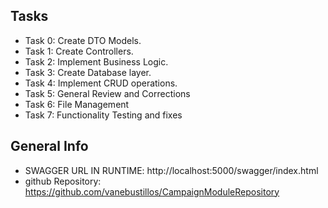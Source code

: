 ## Tasks
- Task 0:
	Create DTO Models.
- Task 1:
	Create Controllers.
- Task 2:
	Implement Business Logic. 
- Task 3:
	Create Database layer.
- Task 4: 
	Implement CRUD operations. 
- Task 5:
	General Review and Corrections
- Task 6:
	File Management
- Task 7:
	Functionality Testing and fixes

## General Info
- SWAGGER URL IN RUNTIME: http://localhost:5000/swagger/index.html
- github Repository: https://github.com/vanebustillos/CampaignModuleRepository